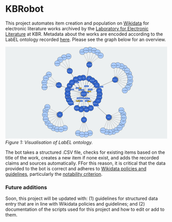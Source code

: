 # KBRobot

This project automates item creation and population on [Wikidata](https://www.wikidata.org) for electronic literature works archived by the [Laboratory for Electronic Literature](https://www.kbr.be/en/projects/laboratory-for-electronic-literature/) at KBR. Metadata about the works are encoded according to the LabEL ontology recorded [here](https://www.wikidata.org/wiki/Wikidata:WikiProject_Digital_Narratives/LabEL). Please see the graph below for an overview.

![Ontology graph](images/LabEL_ontology_V2.png)
_Figure 1: Visualisation of LabEL ontology._

The bot takes a structured .CSV file, checks for existing items based on the title of the work, creates a new item if none exist, and adds the recorded claims and sources automatically. FFor this reason, it is critical that the data provided to the bot is correct and adheres to [Wikidata policies and guidelines](https://www.wikidata.org/wiki/Wikidata:List_of_policies_and_guidelines), particularly the [notability criterion](https://www.wikidata.org/wiki/Wikidata:Notability).

### Future additions

Soon, this project will be updated with: (1) guidelines for structured data entry that are in line with Wikidata policies and guidelines; and (2) documentation of the scripts used for this project and how to edit or add to them.
